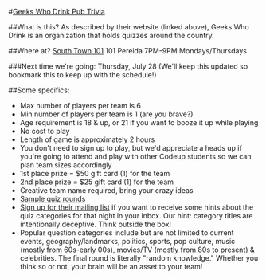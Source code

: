 #[Geeks Who Drink Pub Trivia](http://www.geekswhodrink.com)

##What is this?
As described by their website (linked above), Geeks Who Drink is an organization that holds quizzes around the country.

##Where at?
[South Town 101](https://www.google.com/maps/place/Southtown+101/@29.413105,-98.4904255,17z/data=!3m1!4b1!4m5!3m4!1s0x865c58a63d0da53b:0xc45817dfa7b37585!8m2!3d29.413105!4d-98.4882422)
101 Pereida
7PM-9PM
Mondays/Thursdays

###Next time we're going:
Thursday, July 28 (We'll keep this updated so bookmark this to keep up with the schedule!)

##Some specifics:
* Max number of players per team is 6
* Min number of players per team is 1 (are you brave?)
* Age requirement is 18 & up, or 21 if you want to booze it up while playing
* No cost to play
* Length of game is approximately 2 hours
* You don't need to sign up to play, but we'd appreciate a heads up if you're going to attend and play with other Codeup students so we can plan team sizes accordingly
* 1st place prize = $50 gift card (1) for the team
* 2nd place prize = $25 gift card (1) for the team
* Creative team name required, bring your crazy ideas
* [Sample quiz rounds](http://www.geekswhodrink.com/pages/about/sample-quiz)
* [Sign up for their mailing list](http://www.geekswhodrink.com/pages/weekly-mailing-list#Texas) if you want to receive some hints about the quiz categories for that night in your inbox. Our hint: category titles are intentionally deceptive. Think outside the box!
* Popular question categories include but are not limited to current events, geography/landmarks, politics, sports, pop culture, music (mostly from 60s-early 00s), movies/TV (mostly from 80s to present) & celebrities. The final round is literally "random knowledge." Whether you think so or not, your brain will be an asset to your team!
